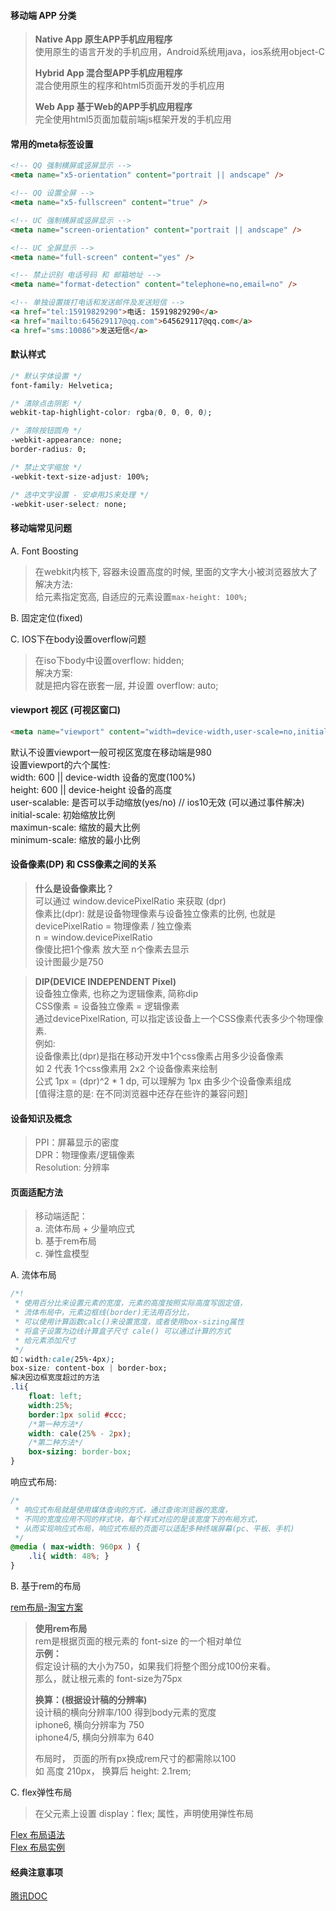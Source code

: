 #### 移动端 APP 分类
> **Native App 原生APP手机应用程序**  
> 使用原生的语言开发的手机应用，Android系统用java，ios系统用object-C
>  
> **Hybrid App 混合型APP手机应用程序**  
> 混合使用原生的程序和html5页面开发的手机应用
> 
> **Web App 基于Web的APP手机应用程序**  
> 完全使用html5页面加载前端js框架开发的手机应用

#### 常用的meta标签设置
```HTML
<!-- QQ 强制横屏或竖屏显示 -->
<meta name="x5-orientation" content="portrait || andscape" />

<!-- QQ 设置全屏 -->
<meta name="x5-fullscreen" content="true" />

<!-- UC 强制横屏或竖屏显示 -->
<meta name="screen-orientation" content="portrait || andscape" />

<!-- UC 全屏显示 -->
<meta name="full-screen" content="yes" />

<!-- 禁止识别 电话号码 和 邮箱地址 -->
<meta name="format-detection" content="telephone=no,email=no" />

<!-- 单独设置拨打电话和发送邮件及发送短信 -->
<a href="tel:15919829290">电话: 15919829290</a>
<a href="mailto:645629117@qq.com">645629117@qq.com</a>
<a href="sms:10086">发送短信</a>
```

#### 默认样式
```CSS
/* 默认字体设置 */
font-family: Helvetica;

/* 清除点击阴影 */
webkit-tap-highlight-color: rgba(0, 0, 0, 0);

/* 清除按钮圆角 */
-webkit-appearance: none;
border-radius: 0;

/* 禁止文字缩放 */
-webkit-text-size-adjust: 100%;

/* 选中文字设置 - 安卓用JS来处理 */
-webkit-user-select: none;
```

#### 移动端常见问题
A. Font Boosting  
> 在webkit内核下, 容器未设置高度的时候, 里面的文字大小被浏览器放大了   
> 解决方法:  
> 给元素指定宽高, 自适应的元素设置`max-height: 100%;`

B. 固定定位(fixed)  

C. IOS下在body设置overflow问题
> 在iso下body中设置overflow: hidden;  
> 解决方案:  
> 就是把内容在嵌套一层, 并设置 overflow: auto;  

#### viewport 视区 (可视区窗口)
>
```HTML
<meta name="viewport" content="width=device-width,user-scale=no,initial-scale=1.0,maximum-scale=1.0,minimum-scale=1.0" />
```
默认不设置viewport一般可视区宽度在移动端是980   
设置viewport的六个属性:  
width: 600 || device-width 设备的宽度(100%)  
height: 600 || device-height 设备的高度  
user-scalable: 是否可以手动缩放(yes/no) 
// ios10无效 (可以通过事件解决)
initial-scale: 初始缩放比例  
maximun-scale: 缩放的最大比例  
minimum-scale: 缩放的最小比例  

#### 设备像素(DP) 和 CSS像素之间的关系
> **什么是设备像素比？**  
> 可以通过 window.devicePixelRatio 来获取 (dpr)  
> 像素比(dpr): 就是设备物理像素与设备独立像素的比例, 也就是 devicePixelRatio = 物理像素 / 独立像素      
> n = window.devicePixelRatio  
> 像傻比把1个像素 放大至 n个像素去显示   
> 设计图最少是750

> **DIP(DEVICE INDEPENDENT Pixel)**   
> 设备独立像素, 也称之为逻辑像素, 简称dip  
> CSS像素 = 设备独立像素 = 逻辑像素  
> 通过devicePixelRation, 可以指定该设备上一个CSS像素代表多少个物理像素.  
> 例如:  
> 设备像素比(dpr)是指在移动开发中1个css像素占用多少设备像素  
> 如 2 代表 1个css像素用 2x2 个设备像素来绘制  
> 公式 1px = (dpr)^2 * 1 dp, 可以理解为 1px 由多少个设备像素组成    
> [值得注意的是: 在不同浏览器中还存在些许的兼容问题] 

#### 设备知识及概念
> PPI：屏幕显示的密度  
> DPR：物理像素/逻辑像素  
> Resolution: 分辨率

#### 页面适配方法 
> 移动端适配：  
> a. 流体布局 + 少量响应式  
> b. 基于rem布局  
> c. 弹性盒模型

A. 流体布局  
```CSS
/*! 
 * 使用百分比来设置元素的宽度，元素的高度按照实际高度写固定值，
 * 流体布局中，元素边框线(border)无法用百分比，
 * 可以使用计算函数calc()来设置宽度，或者使用box-sizing属性
 * 将盒子设置为边线计算盒子尺寸 cale() 可以通过计算的方式
 * 给元素添加尺寸 
 */
如：width:cale(25%-4px);
box-size: content-box | border-box;
解决因边框宽度超过的方法
.li{
	float: left;
	width:25%;
	border:1px solid #ccc;
	/*第一种方法*/
	width: cale(25% - 2px);
	/*第二种方法*/
	box-sizing: border-box;
}
```

响应式布局:
```CSS
/*
 * 响应式布局就是使用媒体查询的方式，通过查询浏览器的宽度，
 * 不同的宽度应用不同的样式块，每个样式对应的是该宽度下的布局方式，
 * 从而实现响应式布局，响应式布局的页面可以适配多种终端屏幕(pc、平板、手机)
 */
@media ( max-width: 960px ) {
	.li{ width: 48%; }
}
```

B. 基于rem的布局

[rem布局-淘宝方案](https://github.com/riskers/blog/issues/17)
> **使用rem布局**  
> rem是根据页面的根元素的 font-size 的一个相对单位  
> **示例：**  
> 假定设计稿的大小为750，如果我们将整个图分成100份来看。  
> 那么，就让根元素的 font-size为75px  
> 
> **换算：(根据设计稿的分辨率)**   
> 设计稿的横向分辨率/100 得到body元素的宽度  
> iphone6, 横向分辨率为 750  
> iphone4/5, 横向分辨率为 640  
> 
> 布局时， 页面的所有px换成rem尺寸的都需除以100  
> 如 高度 210px， 换算后 height: 2.1rem;  
	
C. flex弹性布局
> 在父元素上设置 display：flex; 属性，声明使用弹性布局

[Flex 布局语法](http://www.ruanyifeng.com/blog/2015/07/flex-grammar.html)   
[Flex 布局实例](http://www.ruanyifeng.com/blog/2015/07/flex-examples.html)	


#### 经典注意事项
[腾讯DOC](https://tgideas.qq.com/doc/frontend/spec/common/)
 















































